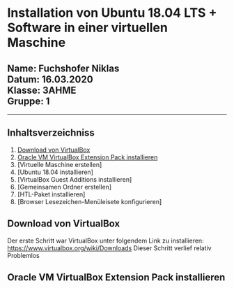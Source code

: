 # Installation von Ubuntu 18.04 LTS + Software in einer virtuellen Maschine
         
**Name**: Fuchshofer Niklas  
**Datum**: 16.03.2020  
**Klasse**: 3AHME  
**Gruppe**: 1  
------
------

## Inhaltsverzeichniss
1) [Download von VirtualBox](#download-von-virtualbox)
1) [Oracle VM VirtualBox Extension Pack installieren](#oracle-vm-virtualbox-extension-pack-installieren)
1) [Virtuelle Maschine erstellen]
1) [Ubuntu 18.04 installieren]
1) [VirtualBox Guest Additions installieren]
1) [Gemeinsamen Ordner erstellen]
1) [HTL-Paket installieren]
1) [Browser Lesezeichen-Menüleisete konfigurieren]


## Download von VirtualBox
Der erste Schritt war VirtualBox unter folgendem Link zu installieren: https://www.virtualbox.org/wiki/Downloads
Dieser Schritt verlief relativ Problemlos

## Oracle VM VirtualBox Extension Pack installieren

